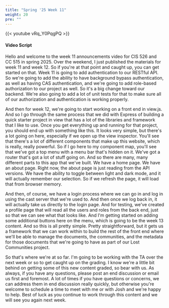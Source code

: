 ```yaml
---
title: "Spring '25 Week 11"
weight: 20
pre: ""
---
```


{{< youtube vRq_Y0PqgPQ >}}

#### Video Script

Hello and welcome to the week 11 announcements video for CIS 526 and CC 515 in spring 2025. Over the weekend, I just published the materials for week 11 and week 12. So if you're at that point and caught up, you can get started on that. Week 11 is going to add authentication to our RESTful API. So we're going to add the ability to have background bypass authentication, as well as having CAS authentication, and we're going to add role-based authorization to our project as well. So it's a big change toward our backend. We're also going to add a lot of unit tests for that to make sure all of our authorization and authentication is working properly. 

And then for week 12, we're going to start working on a front end in view.js. And so I go through the same process that we did with Express of building a quick starter project in view that has a lot of the libraries and framework that I like to use. Once you get everything up and running for that project, you should end up with something like this. It looks very simple, but there's a lot going on here, especially if we open up the view inspector. You'll see that there's a lot of different components that make up this website, which is really, really powerful. So if I go here to my component map, you'll see that we've got a top menu with a menu bar that's hidden on it. We've got a router that's got a lot of stuff going on. And so there are many, many different parts to this app that we've built. We have a home page. We have an about page. Right now, the about page is just reading from the API versions. We have the ability to toggle between light and dark mode, and it will actually remember our selection. So if we refresh the page, it will load that from browser memory. 

And then, of course, we have a login process where we can go in and log in using the cast server that we're used to. And then once we log back in, it will actually take us directly to the login page. And for testing, we've created a profile page that will read all the users and roles from the back end, just so that we can see what that looks like. And I'm getting started on adding some additional buttons here on the menu, which is going to be the week 13 content. And so this is all pretty simple. Pretty straightforward, but it gets us a framework that we can work within to build the rest of the front end where we'll be able to manage the documents, the communities, and the metadata for those documents that we're going to have as part of our Lost Communities project. 

So that's where we're at so far. I'm going to be working with the TA over the next week or so to get caught up on the grading. I know we're a little bit behind on getting some of this new content graded, so bear with us. As always, if you have any questions, please post an end discussion or email us first and foremost. A lot of times if you have questions or concerns, we can address them in end discussion really quickly, but otherwise you're welcome to schedule a time to meet with me or with Josh and we're happy to help. Best of luck as you continue to work through this content and we will see you again next week. 


